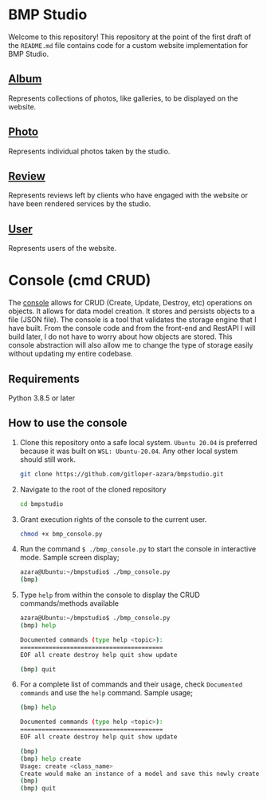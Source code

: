 # BMP Studio
Welcome to this repository! This repository at the point of the first draft of the `README.md` file contains code for a custom website implementation for BMP Studio.

##  [Album](https://github.com/gitloper-azara/bmpstudio/blob/ef8ac9b1c33c168bbfc22b8360029151d6285fea/models/album.py)
Represents collections of photos, like galleries, to be displayed on the website.

##  [Photo](https://github.com/gitloper-azara/bmpstudio/blob/ef8ac9b1c33c168bbfc22b8360029151d6285fea/models/photo.py)
Represents individual photos taken by the studio.

##  [Review](https://github.com/gitloper-azara/bmpstudio/blob/ef8ac9b1c33c168bbfc22b8360029151d6285fea/models/review.py)
Represents reviews left by clients who have engaged with the website or have been rendered services by the studio.

##  [User](https://github.com/gitloper-azara/bmpstudio/blob/ef8ac9b1c33c168bbfc22b8360029151d6285fea/models/user.py)
Represents users of the website.

# Console (cmd CRUD)
The [console](https://github.com/gitloper-azara/bmpstudio/blob/1ffab6e196ad5ed3a06fed597d3a1e9e5869bc39/bmp_console.py) allows for CRUD (Create, Update, Destroy, etc) operations on objects. It allows for data model creation. It stores and persists objects to a file (JSON file). The console is a tool that validates the storage engine that I have built. From the console code and from the front-end and RestAPI I will build later, I do not have to worry about how objects are stored. This console abstraction will also allow me to change the type of storage easily without updating my entire codebase.

## Requirements
Python 3.8.5 or later

## How to use the console
1. Clone this repository onto a safe local system. `Ubuntu 20.04` is preferred because it was built on `WSL: Ubuntu-20.04`. Any other local system should still work.
    ```bash
    git clone https://github.com/gitloper-azara/bmpstudio.git
2. Navigate to the root of the cloned repository
    ```bash
    cd bmpstudio
3. Grant execution rights of the console to the current user.
    ```bash
    chmod +x bmp_console.py
4. Run the command `$ ./bmp_console.py` to start the console in interactive mode.
    Sample screen display;
    ```bash
    azara@Ubuntu:~/bmpstudio$ ./bmp_console.py
    (bmp)
5. Type `help` from within the console to display the CRUD commands/methods available
    ```bash
    azara@Ubuntu:~/bmpstudio$ ./bmp_console.py
    (bmp) help

    Documented commands (type help <topic>):
    ========================================
    EOF all create destroy help quit show update

    (bmp) quit
6. For a complete list of commands and their usage, check `Documented commands` and use the `help` command.
    Sample usage;
    ```bash
    (bmp) help

    Documented commands (type help <topic>):
    ========================================
    EOF all create destroy help quit show update

    (bmp)
    (bmp) help create
    Usage: create <class_name>
    Create would make an instance of a model and save this newly created instance to a JSON file.
    (bmp)
    (bmp) quit
